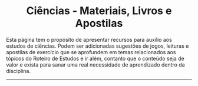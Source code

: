 <h1 align="center">Ciências - Materiais, Livros e Apostilas</h1>

Esta página tem o propósito de apresentar recursos para auxílio aos estudos de ciências. Podem ser adicionadas sugestões de jogos, leituras e apostilas de exercício que se aprofundem em temas relacionados aos tópicos do Roteiro de Estudos e ir além, contanto que o conteúdo seja de valor e exista para sanar uma real necessidade de aprendizado dentro da disciplina.

---
